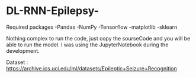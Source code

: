 # DL-RNN-Epilepsy-
Required packages 
-Pandas
-NumPy
-Tensorflow
-matplotlib
-sklearn

Nothing complex to run the code, just copy the sourseCode and you will be able to run the model. I was using the JupyterNotebook during the development.

Dataset : https://archive.ics.uci.edu/ml/datasets/Epileptic+Seizure+Recognition
